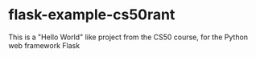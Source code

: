 # flask-example-cs50rant
This is a "Hello World" like project from the CS50 course, for the Python web framework Flask

